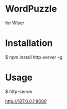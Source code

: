 # WordPuzzle
for Wiser

# Installation

$ npm install http-server -g

# Usage

$ http-server

http://127.0.0.1:8080
